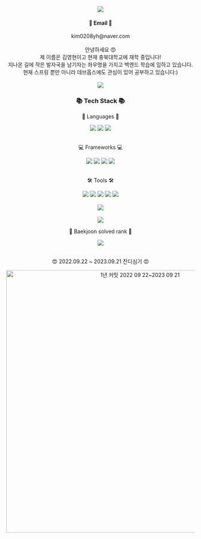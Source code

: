 
<div align=center>
 <img src="https://capsule-render.vercel.app/api?type=waving&color=auto&height=200&section=header&text=0Chord%20Github!&fontSize=90" />
</div>
<div align = center>
<h4>📧 Email 📧 </h4>
kim0208yh@naver.com
</div>
<br>
<div align = center>
안녕하세요 😍
  <br>
제 이름은 김영현이고 현재 충북대학교에 재학 중입니다!
  <br>
지나온 길에 작은 발자국을 남기자는 좌우명을 가지고 백엔드 학습에 임하고 있습니다.
 <br>
현재 스프링 뿐만 아니라 데브옵스에도 관심이 있어 공부하고 있습니다:)
</div>
<br>
<div align = center>
<a href="https://hits.seeyoufarm.com"><img src="https://hits.seeyoufarm.com/api/count/incr/badge.svg?url=https%3A%2F%2Fgithub.com%2F0Chord&count_bg=%2379C83D&title_bg=%23555555&icon=&icon_color=%23E7E7E7&title=hits&edge_flat=false"/></a>
</div>
<div align = center>
<h3>📚 Tech Stack 📚</h3>
<p>📔 Languages 📔</p>
</div>
<div align =center>
<img src="https://img.shields.io/badge/Java-007396?style=flat&logo=Conda-Forge&logoColor=white" />
<img src="https://img.shields.io/badge/JavaScript-F7DF1E?style=flat&logo=JavaScript&logoColor=white" />
<img src="https://img.shields.io/badge/Python-0769AD?style=flat&logo=Python&logoColor=white"/>
</div>
<br>
<div align = center>
<p>💻 Frameworks 💻</p>
<img src="https://img.shields.io/badge/Spring-6DB33F?style=flat&logo=Spring&logoColor=white" />
<img src="https://img.shields.io/badge/Node.js-339933?style=flat&logo=Node.js&logoColor=white"/>
<img src="https://img.shields.io/badge/React-61DAFB?style=flat&logo=React&logoColor=white"/>
<img src="https://img.shields.io/badge/Spring Boot-6DB33F?style=flat&logo=Spring Boot&logoColor=white"/>
 
</div>
<br>
<div align = center>
<p>🛠 Tools 🛠</p>
<img src="https://img.shields.io/badge/NGINX-009639?style=flat&logo=Nginx&logoColor=white"/>
<img src="https://img.shields.io/badge/Docker-2496ED?style=flat&logo=Docker&logoColor=white"/>
<img src="https://img.shields.io/badge/Jenkins-D24939?style=flat&logo=Jenkins&logoColor=white"/>
<img src="https://img.shields.io/badge/MySQL-4479A1?style=flat&logo=MySQL&logoColor=white"/>
<img src="https://img.shields.io/badge/Ansible-EE0000?style=flat&logo=Ansible&logoColor=white"/>
 
</div>
<br>
<div align = center>
<img src="https://github-readme-stats.vercel.app/api/top-langs/?username=0Chord&layout=compact"><br><br>
<img src="https://github-readme-stats.vercel.app/api?username=0Chord&show_icons=true">
<br>
<p> 🏅 Baekjoon solved rank 🏅 </p>
<img src="http://mazassumnida.wtf/api/v2/generate_badge?boj=kimchiwarrior">
</div>

<br/>
<div align = center>
 <p> 😍 2022.09.22 ~ 2023.09.21 잔디심기 😍 </p>
<img width="699" alt="1년 커밋 2022 09 22~2023 09 21" src="https://github.com/0Chord/0Chord/assets/114129008/931429c0-1134-4688-9690-5f94cd810ebf">
</div>
